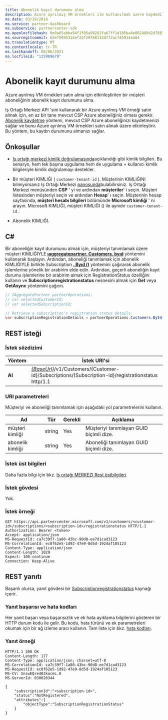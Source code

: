 ```yaml
---
title: Abonelik kayıt durumunu alma
description: Azure ayrılmış VM örnekleri ile kullanılmak üzere kaydedilmiş bir aboneliğin durumunu alın.
ms.date: 03/19/2018
ms.service: partner-dashboard
ms.subservice: partnercenter-sdk
ms.openlocfilehash: 0e0a65abba94f1f05a98282fa67ff1d185ba4e082488d2d7887b4e9346c38967
ms.sourcegitcommit: 63ef5995314ef22f29768132dff2acf45914ea84
ms.translationtype: MT
ms.contentlocale: tr-TR
ms.lasthandoff: 08/06/2021
ms.locfileid: "115989670"
---
```

# <a name="get-subscription-registration-status"></a>Abonelik kayıt durumunu alma

Azure ayrılmış VM örnekleri satın alma için etkinleştirilen bir müşteri aboneliğinin abonelik kayıt durumunu alma.

Iş Ortağı Merkezi API 'sini kullanarak bir Azure ayrılmış VM örneği satın almak için, en az bir tane mevcut CSP Azure aboneliğiniz olması gerekir. [Abonelik kaydetme](register-a-subscription.md) yöntemi, mevcut CSP Azure aboneliğinizi kaydetmenizi sağlar ve bunu Azure ayrılmış VM örnekleri satın almak üzere etkinleştirir. Bu yöntem, bu kaydın durumunu almanızı sağlar.

## <a name="prerequisites"></a>Önkoşullar

- [Iş ortağı merkezi kimlik doğrulamasında](partner-center-authentication.md)açıklandığı gibi kimlik bilgileri. Bu senaryo, hem tek başına uygulama hem de uygulama + kullanıcı kimlik bilgileriyle kimlik doğrulamayı destekler.

- Bir müşteri KIMLIĞI ( `customer-tenant-id` ). Müşterinin KIMLIĞINI bilmiyorsanız Iş Ortağı Merkezi [panosunda](https://partner.microsoft.com/dashboard)bulabilirsiniz. Iş Ortağı Merkezi menüsünden **CSP** ' yi ve ardından **müşteriler**' i seçin. Müşteri listesinden müşteriyi seçin ve ardından **Hesap**' ı seçin. Müşterinin hesap sayfasında, **müşteri hesabı bilgileri** bölümünde **Microsoft kimliği** ' ni arayın. Microsoft KIMLIĞI, müşteri KIMLIĞI () ile aynıdır `customer-tenant-id` .

- Abonelik KIMLIĞI.

## <a name="c"></a>C\#

Bir aboneliğin kayıt durumunu almak için, müşteriyi tanımlamak üzere müşteri KIMLIĞIYLE [**ıaggregatepartner. Customers. byıd**](/dotnet/api/microsoft.store.partnercenter.customers.icustomercollection.byid) yöntemini kullanarak başlayın. Ardından, aboneliği tanımlamak için abonelik KIMLIĞIYLE birlikte Subscription [**. Byıd ()**](/dotnet/api/microsoft.store.partnercenter.subscriptions.isubscriptioncollection.byid) yöntemini çağırarak abonelik işlemlerine yönelik bir arabirim elde edin. Ardından, geçerli aboneliğin kayıt durumu işlemlerine bir arabirim almak için RegistrationStatus özelliğini kullanın ve **Subscriptionregistrationstatus** nesnesini almak için **Get** veya **GetAsync** yöntemini çağırın.

``` csharp
// IAggregatePartner partnerOperations;
// var selectedCustomerId;
// var selectedSubscriptionId;

// Retrieve a subscription's registration status details.
var subscriptionRegistrationDetails = partnerOperations.Customers.ById(selectedCustomerId).Subscriptions.ById(selectedSubscriptionId).RegistrationStatus.Get();
```

## <a name="rest-request"></a>REST isteği

### <a name="request-syntax"></a>İstek sözdizimi

| Yöntem    | İstek URI'si                                                                                                                        |
|-----------|------------------------------------------------------------------------------------------------------------------------------------|
| **Al**  | [*{BaseUrl}*](partner-center-rest-urls.md)/v1/Customers/{Customer-id}/Subscriptions/{Subscription-id}/registrationstatus http/1.1 |

### <a name="uri-parameters"></a>URI parametreleri

Müşteriyi ve aboneliği tanımlamak için aşağıdaki yol parametrelerini kullanın.

| Ad                    | Tür       | Gerekli | Açıklama                                                   |
|-------------------------|------------|----------|---------------------------------------------------------------|
| müşteri kimliği             | string     | Yes      | Müşteriyi tanımlayan GUID biçimli dize.         |
| abonelik kimliği         | string     | Yes      | Aboneliği tanımlayan GUID biçimli dize.     |

### <a name="request-headers"></a>İstek üst bilgileri

Daha fazla bilgi için bkz. [Iş ortağı MERKEZI Rest üstbilgileri](headers.md).

### <a name="request-body"></a>İstek gövdesi

Yok.

### <a name="request-example"></a>İstek örneği

```http
GET https://api.partnercenter.microsoft.com/v1/customers/<customer-id>/subscriptions/<subscription-id>/registrationstatus HTTP/1.1
Authorization: Bearer <token>
Accept: application/json
MS-RequestId: ca7c39f7-1a80-43bc-90d8-ee7d1cad3123
MS-CorrelationId: ec8f62e5-1d92-47e9-8d5d-1924af105123
Content-Type: application/json
Content-Length: 1029
Expect: 100-continue
Connection: Keep-Alive
```

## <a name="rest-response"></a>REST yanıtı

Başarılı olursa, yanıt gövdesi bir [Subscriptionregistrationstatus](subscription-resources.md#subscriptionregistrationstatus) kaynağı içerir.

### <a name="response-success-and-error-codes"></a>Yanıt başarısı ve hata kodları

Her yanıt başarı veya başarısızlık ve ek hata ayıklama bilgilerini gösteren bir HTTP durum kodu ile gelir. Bu kodu, hata türünü ve ek parametreleri okumak için bir ağ izleme aracı kullanın. Tam liste için bkz. [hata kodları](error-codes.md).

### <a name="response-example"></a>Yanıt örneği

```http
HTTP/1.1 200 OK
Content-Length: 177
Content-Type: application/json; charset=utf-8
MS-CorrelationId: ca7c39f7-1a80-43bc-90d8-ee7d1cad3123
MS-RequestId: ec8f62e5-1d92-47e9-8d5d-1924af105123
MS-CV: InswEQre402koceL.0
MS-ServerId: 030020344

{
    "subscriptionId":"<subscription-id>",
    "status":"NotRegistered",
    "attributes":{
        "objectType":"SubscriptionRegistrationStatus"
    }
}
```
